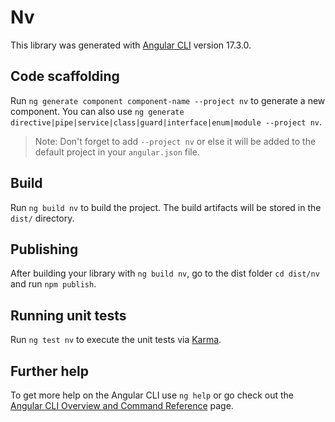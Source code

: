 # Nv

This library was generated with [Angular CLI](https://github.com/angular/angular-cli) version 17.3.0.

## Code scaffolding

Run `ng generate component component-name --project nv` to generate a new component. You can also use `ng generate directive|pipe|service|class|guard|interface|enum|module --project nv`.
> Note: Don't forget to add `--project nv` or else it will be added to the default project in your `angular.json` file. 

## Build

Run `ng build nv` to build the project. The build artifacts will be stored in the `dist/` directory.

## Publishing

After building your library with `ng build nv`, go to the dist folder `cd dist/nv` and run `npm publish`.

## Running unit tests

Run `ng test nv` to execute the unit tests via [Karma](https://karma-runner.github.io).

## Further help

To get more help on the Angular CLI use `ng help` or go check out the [Angular CLI Overview and Command Reference](https://angular.io/cli) page.
